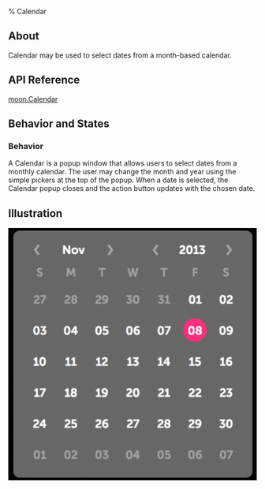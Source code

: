 ﻿% Calendar

## About

Calendar may be used to select dates from a month-based calendar.

## API Reference

[moon.Calendar]($api/#/kind/moon.Calendar)

## Behavior and States

### Behavior

A Calendar is a popup window that allows users to select dates from a monthly
calendar.  The user may change the month and year using the simple pickers at
the top of the popup.  When a date is selected, the Calendar popup closes and
the action button updates with the chosen date.

## Illustration

![](../../assets/dg-controls-calendar.png)
